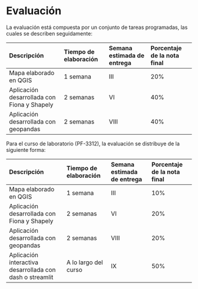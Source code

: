 # Evaluación
La evaluación está compuesta por un conjunto de tareas programadas, las cuales se describen seguidamente:

| Descripción | Tiempo de elaboración | Semana estimada de entrega | Porcentaje de la nota final |
| :- | :- | :- | :- |
| Mapa elaborado en QGIS | 1 semana | III | 20% |
| Aplicación desarrollada con Fiona y Shapely | 2 semanas | VI | 40% |
| Aplicación desarrollada con geopandas | 2 semanas | VIII | 40% |

Para el curso de laboratorio (PF-3312), la evaluación se distribuye de la siguiente forma:

| Descripción | Tiempo de elaboración | Semana estimada de entrega | Porcentaje de la nota final |
| :- | :- | :- | :- |
| Mapa elaborado en QGIS | 1 semana | III | 10% |
| Aplicación desarrollada con Fiona y Shapely | 2 semanas | VI | 20% |
| Aplicación desarrollada con geopandas | 2 semanas | VIII | 20% |
| Aplicación interactiva desarrollada con dash o streamlit | A lo largo del curso | IX | 50% |